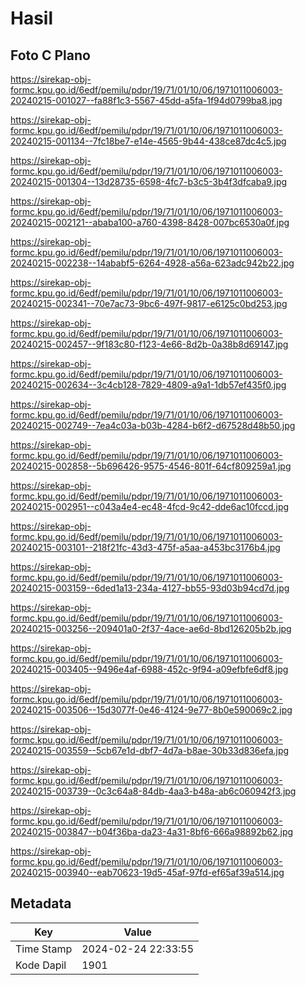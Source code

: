 # Hasil

## Foto C Plano

https://sirekap-obj-formc.kpu.go.id/6edf/pemilu/pdpr/19/71/01/10/06/1971011006003-20240215-001027--fa88f1c3-5567-45dd-a5fa-1f94d0799ba8.jpg

https://sirekap-obj-formc.kpu.go.id/6edf/pemilu/pdpr/19/71/01/10/06/1971011006003-20240215-001134--7fc18be7-e14e-4565-9b44-438ce87dc4c5.jpg

https://sirekap-obj-formc.kpu.go.id/6edf/pemilu/pdpr/19/71/01/10/06/1971011006003-20240215-001304--13d28735-6598-4fc7-b3c5-3b4f3dfcaba9.jpg

https://sirekap-obj-formc.kpu.go.id/6edf/pemilu/pdpr/19/71/01/10/06/1971011006003-20240215-002121--ababa100-a760-4398-8428-007bc6530a0f.jpg

https://sirekap-obj-formc.kpu.go.id/6edf/pemilu/pdpr/19/71/01/10/06/1971011006003-20240215-002238--14ababf5-6264-4928-a56a-623adc942b22.jpg

https://sirekap-obj-formc.kpu.go.id/6edf/pemilu/pdpr/19/71/01/10/06/1971011006003-20240215-002341--70e7ac73-9bc6-497f-9817-e6125c0bd253.jpg

https://sirekap-obj-formc.kpu.go.id/6edf/pemilu/pdpr/19/71/01/10/06/1971011006003-20240215-002457--9f183c80-f123-4e66-8d2b-0a38b8d69147.jpg

https://sirekap-obj-formc.kpu.go.id/6edf/pemilu/pdpr/19/71/01/10/06/1971011006003-20240215-002634--3c4cb128-7829-4809-a9a1-1db57ef435f0.jpg

https://sirekap-obj-formc.kpu.go.id/6edf/pemilu/pdpr/19/71/01/10/06/1971011006003-20240215-002749--7ea4c03a-b03b-4284-b6f2-d67528d48b50.jpg

https://sirekap-obj-formc.kpu.go.id/6edf/pemilu/pdpr/19/71/01/10/06/1971011006003-20240215-002858--5b696426-9575-4546-801f-64cf809259a1.jpg

https://sirekap-obj-formc.kpu.go.id/6edf/pemilu/pdpr/19/71/01/10/06/1971011006003-20240215-002951--c043a4e4-ec48-4fcd-9c42-dde6ac10fccd.jpg

https://sirekap-obj-formc.kpu.go.id/6edf/pemilu/pdpr/19/71/01/10/06/1971011006003-20240215-003101--218f21fc-43d3-475f-a5aa-a453bc3176b4.jpg

https://sirekap-obj-formc.kpu.go.id/6edf/pemilu/pdpr/19/71/01/10/06/1971011006003-20240215-003159--6ded1a13-234a-4127-bb55-93d03b94cd7d.jpg

https://sirekap-obj-formc.kpu.go.id/6edf/pemilu/pdpr/19/71/01/10/06/1971011006003-20240215-003256--209401a0-2f37-4ace-ae6d-8bd126205b2b.jpg

https://sirekap-obj-formc.kpu.go.id/6edf/pemilu/pdpr/19/71/01/10/06/1971011006003-20240215-003405--9496e4af-6988-452c-9f94-a09efbfe6df8.jpg

https://sirekap-obj-formc.kpu.go.id/6edf/pemilu/pdpr/19/71/01/10/06/1971011006003-20240215-003506--15d3077f-0e46-4124-9e77-8b0e590069c2.jpg

https://sirekap-obj-formc.kpu.go.id/6edf/pemilu/pdpr/19/71/01/10/06/1971011006003-20240215-003559--5cb67e1d-dbf7-4d7a-b8ae-30b33d836efa.jpg

https://sirekap-obj-formc.kpu.go.id/6edf/pemilu/pdpr/19/71/01/10/06/1971011006003-20240215-003739--0c3c64a8-84db-4aa3-b48a-ab6c060942f3.jpg

https://sirekap-obj-formc.kpu.go.id/6edf/pemilu/pdpr/19/71/01/10/06/1971011006003-20240215-003847--b04f36ba-da23-4a31-8bf6-666a98892b62.jpg

https://sirekap-obj-formc.kpu.go.id/6edf/pemilu/pdpr/19/71/01/10/06/1971011006003-20240215-003940--eab70623-19d5-45af-97fd-ef65af39a514.jpg


## Metadata

| Key        | Value               |
| ---------- | ------------------- |
| Time Stamp | 2024-02-24 22:33:55 |
| Kode Dapil | 1901                |



